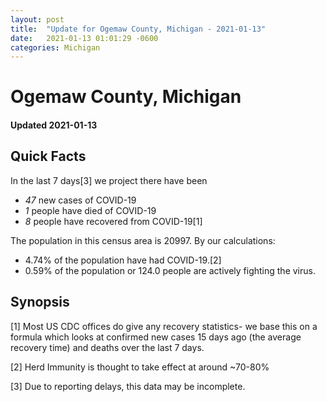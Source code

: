 ```yaml
---
layout: post
title:  "Update for Ogemaw County, Michigan - 2021-01-13"
date:   2021-01-13 01:01:29 -0600
categories: Michigan
---
```


# Ogemaw County, Michigan
#### Updated 2021-01-13

## Quick Facts

In the last 7 days[3] we project there have been
- *47* new cases of COVID-19
- *1* people have died of COVID-19
- *8* people have recovered from COVID-19[1]

The population in this census area is 20997. By our calculations:
- 4.74% of the population have had COVID-19.[2]
- 0.59% of the population or 124.0 people are actively fighting the virus.

## Synopsis




[1] Most US CDC offices do give any recovery statistics- we base this on a formula which looks at confirmed new cases
15 days ago (the average recovery time) and deaths over the last 7 days.

[2] Herd Immunity is thought to take effect at around ~70-80%

[3] Due to reporting delays, this data may be incomplete.
 
    